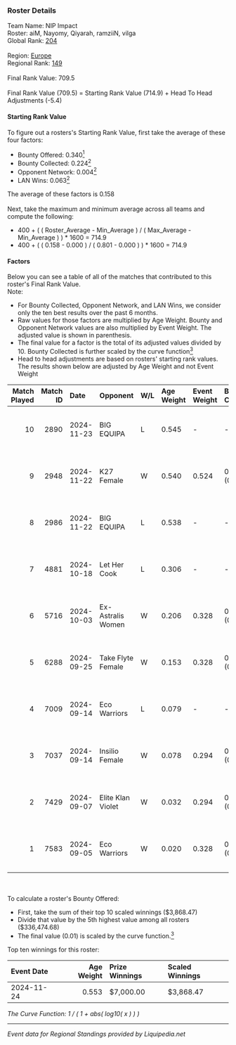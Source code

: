 ### Roster Details<br />
Team Name: NIP Impact<br />
Roster: aiM, Nayomy, Qiyarah, ramziiN, vilga<br />
Global Rank: [204](../standings_global.md)<br />
<br />
Region: [Europe]( ../standings_europe.md)<br />
Regional Rank: [149]( ../standings_europe.md)<br />
<br />
Final Rank Value:  709.5<br />
<br />
Final Rank Value (709.5) = Starting Rank Value (714.9) + Head To Head Adjustments (-5.4)<br />

#### Starting Rank Value<br />
To figure out a rosters's Starting Rank Value, first take the average of these four factors:<br />
- Bounty Offered: 0.340[<sup>1</sup>](#table2)
- Bounty Collected: 0.224[<sup>2</sup>](#table1)
- Opponent Network: 0.004[<sup>2</sup>](#table1)
- LAN Wins: 0.063[<sup>2</sup>](#table1)

The average of these factors is 0.158<br />
<br />
Next, take the maximum and minimum average across all teams and compute the following:<br />
- 400 + ( ( Roster_Average - Min_Average ) / ( Max_Average - Min_Average ) ) * 1600 = 714.9
- 400 + ( ( 0.158 - 0.000 ) / ( 0.801 - 0.000 ) ) * 1600 = 714.9


#### Factors<br />
Below you can see a table of all of the matches that contributed to this roster's Final Rank Value.<br />
Note:<br />

- For Bounty Collected, Opponent Network, and LAN Wins, we consider only the ten best results over the past 6 months.
- Raw values for those factors are multiplied by Age Weight. Bounty and Opponent Network values are also multiplied by Event Weight. The adjusted value is shown in parenthesis.
- The final value for a factor is the total of its adjusted values divided by 10. Bounty Collected is further scaled by the curve function[<sup>3</sup>](#curveFunction)
- Head to head adjustments are based on rosters' starting rank values. The results shown below are adjusted by Age Weight and not Event Weight
<span id="table1"></span><br />


| Match Played | Match ID | Date       | Opponent          | W/L | Age Weight | Event Weight | Bounty Collected | Opponent Network | LAN Wins  | H2H Adj. | Roster                               |
| -: | -: | :- | :- | :- | :- | :- | :- | :- | :- | -: | :- |
|           10 |     2890 | 2024-11-23 | BIG EQUIPA        | L   | 0.545      | -            | -                | -                | -         |    -7.12 | aiM, Nayomy, Qiyarah, ramziiN, vilga |
|            9 |     2948 | 2024-11-22 | K27 Female        | W   | 0.540      | 0.524        | 0.008 (0.002)    | 0.058 (0.016)    | 1 (0.540) |     8.57 | aiM, Nayomy, Qiyarah, ramziiN, vilga |
|            8 |     2986 | 2024-11-22 | BIG EQUIPA        | L   | 0.538      | -            | -                | -                | -         |    -7.04 | aiM, Nayomy, Qiyarah, ramziiN, vilga |
|            7 |     4881 | 2024-10-18 | Let Her Cook      | L   | 0.306      | -            | -                | -                | -         |    -5.89 | aiM, Nayomy, Qiyarah, ramziiN, vilga |
|            6 |     5716 | 2024-10-03 | Ex-Astralis Women | W   | 0.206      | 0.328        | 0.010 (0.001)    | 0.085 (0.006)    | 0 (0.000) |     3.61 | aiM, Nayomy, Qiyarah, ramziiN, vilga |
|            5 |     6288 | 2024-09-25 | Take Flyte Female | W   | 0.153      | 0.328        | 0.006 (0.000)    | 0.272 (0.014)    | 0 (0.000) |     2.11 | aiM, Nayomy, Qiyarah, ramziiN, vilga |
|            4 |     7009 | 2024-09-14 | Eco Warriors      | L   | 0.079      | -            | -                | -                | -         |    -0.97 | aiM, Nayomy, Qiyarah, ramziiN, vilga |
|            3 |     7037 | 2024-09-14 | Insilio Female    | W   | 0.078      | 0.294        | 0.000 (0.000)    | 0.006 (0.000)    | 0 (0.000) |     0.80 | aiM, Nayomy, Qiyarah, ramziiN, vilga |
|            2 |     7429 | 2024-09-07 | Elite Klan Violet | W   | 0.032      | 0.294        | 0.000 (0.000)    | 0.001 (0.000)    | 0 (0.000) |     0.15 | aiM, Nayomy, Qiyarah, ramziiN, vilga |
|            1 |     7583 | 2024-09-05 | Eco Warriors      | W   | 0.020      | 0.328        | 0.022 (0.000)    | 0.244 (0.002)    | 0 (0.000) |     0.38 | aiM, Nayomy, Qiyarah, ramziiN, vilga |

<br />
<span id="table2"></span><br />
To calculate a roster's Bounty Offered:<br />

- First, take the sum of their top 10 scaled winnings ($3,868.47)
- Divide that value by the 5th highest value among all rosters ($336,474.68)
- The final value (0.01) is scaled by the curve function.[<sup>3</sup>](#curveFunction)

Top ten winnings for this roster:<br />

| Event Date | Age Weight | Prize Winnings | Scaled Winnings |
| :- | -: | :- | :- |
| 2024-11-24 |      0.553 | $7,000.00      | $3,868.47       |


<span id="curveFunction"></span>_The Curve Function: 1 / ( 1 + abs( log10( x ) ) )_<br />

---
_Event data for Regional Standings provided by Liquipedia.net_<br />
